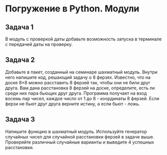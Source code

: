 # Погружение в Python. Модули

## Задача 1

В модуль с проверкой даты добавьте возможность запуска в терминале с передачей даты на проверку.

## Задача 2

Добавьте в пакет, созданный на семинаре шахматный модуль. 
Внутри него напишите код, решающий задачу о 8 ферзях. Известно, что на доске 8×8 можно
расставить 8 ферзей так, чтобы они не били друг друга. Вам дана расстановка 8 ферзей на доске,
определите, есть ли среди них пара бьющих друг друга. Программа получает на вход 
восемь пар чисел, каждое число от 1 до 8 - координаты 8 ферзей. Если ферзи не бьют друг друга
верните истину, а если бьют - ложь.

## Задача 3

Напишите функцию в шахматный модуль. Используйте генератор случайных чисел для случайной
расстановки ферзей в задаче выше. Проверяйте различный случайные варианты и выведите
4 успешных расстановки.

